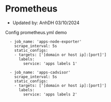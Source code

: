 # Prometheus

- Updated by: AnhDH 03/10/2024

Config prometheus.yml demo
```
  - job_name: 'apps-node-exporter'
    scrape_interval: 5s
    static_configs:
    - targets: ['[domain or host ip]:[port]']
      labels:
        service: 'apps labels 1'

  - job_name: 'apps-cadvisor'
    scrape_interval: 5s
    static_configs:
    - targets: ['[domain or host ip]:[port]']
      labels:
        service: 'apps labels 2'
```
